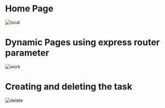 # Home Page



![local](https://github.com/Akash45785/taskReader/assets/95754028/e76c7cca-2d01-4519-94a8-1ea8906d262c)


# Dynamic Pages using express router parameter


![work](https://github.com/Akash45785/taskReader/assets/95754028/18ebd906-0f27-4c36-8a3e-47b453a2e871)


# Creating and deleting the task 

![delete](https://github.com/Akash45785/taskReader/assets/95754028/de0676b5-09ce-4c01-b6a5-3091c27af64a)
